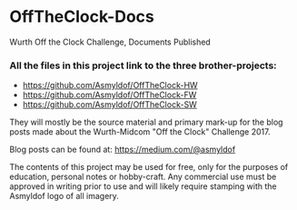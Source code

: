 # OffTheClock-Docs
Wurth Off the Clock Challenge, Documents Published

### All the files in this project link to the three brother-projects:
  - https://github.com/Asmyldof/OffTheClock-HW
  - https://github.com/Asmyldof/OffTheClock-FW
  - https://github.com/Asmyldof/OffTheClock-SW

They will mostly be the source material and primary mark-up for the blog posts made about the Wurth-Midcom "Off the Clock" Challenge 2017. 

Blog posts can be found at:
https://medium.com/@asmyldof

The contents of this project may be used for free, only for the purposes of education, personal notes or hobby-craft. Any commercial use must be approved in writing prior to use and will likely require stamping with the Asmyldof logo of all imagery.
